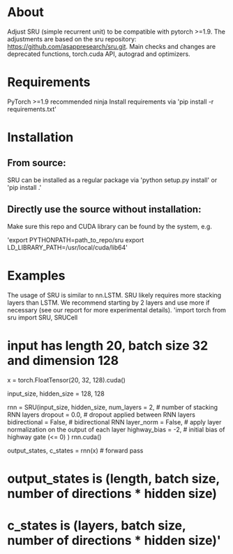 # About
Adjust SRU (simple recurrent unit) to be compatible with pytorch >=1.9. The adjustments are based on the sru repository: https://github.com/asappresearch/sru.git. Main checks and changes are deprecated functions, torch.cuda API, autograd and optimizers.

# Requirements
PyTorch >=1.9 recommended
ninja
Install requirements via 'pip install -r requirements.txt'

# Installation
## From source:
SRU can be installed as a regular package via 'python setup.py install' or 'pip install .'
## Directly use the source without installation:
Make sure this repo and CUDA library can be found by the system, e.g.

'export PYTHONPATH=path_to_repo/sru
export LD_LIBRARY_PATH=/usr/local/cuda/lib64'

# Examples
The usage of SRU is similar to nn.LSTM. SRU likely requires more stacking layers than LSTM. We recommend starting by 2 layers and use more if necessary (see our report for more experimental details).
'import torch
from sru import SRU, SRUCell

# input has length 20, batch size 32 and dimension 128
x = torch.FloatTensor(20, 32, 128).cuda()

input_size, hidden_size = 128, 128

rnn = SRU(input_size, hidden_size,
    num_layers = 2,          # number of stacking RNN layers
    dropout = 0.0,           # dropout applied between RNN layers
    bidirectional = False,   # bidirectional RNN
    layer_norm = False,      # apply layer normalization on the output of each layer
    highway_bias = -2,        # initial bias of highway gate (<= 0)
)
rnn.cuda()

output_states, c_states = rnn(x)      # forward pass

# output_states is (length, batch size, number of directions * hidden size)
# c_states is (layers, batch size, number of directions * hidden size)'

